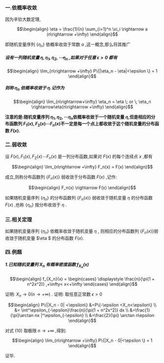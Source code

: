 ### 一.依概率收敛
因为辛钦大数定理,

$$\begin{align}
    \eta = \frac{1}{n} \sum_{i=1}^n \xi_i \rightarrow a (n\rightarrow +\infty)
\end{align}$$

即随机变量序列 $\{\eta_n \}$ 依概率收敛于常数 $a$ ,这一概念,那么将其推广
##### 设有一列随机变量 $\eta,\eta_1,\eta_2,\cdots \eta_n$ ,如果对于任意 $\epsilon >0$ 都有

$$\begin{align}
    \lim_{n\rightarrow +\infty} P\{|\eta_n - \eta|<\epsilon \} = 1
\end{align}$$

##### 则称 $\eta_n$ 依概率收敛于 $\eta$.记作为

$$\begin{align}
    \lim_{n\rightarrow+\infty} \eta_n = \eta \; or \; \eta_n \rightarrow\eta(n\rightarrow +\infty)
\end{align}$$

**注意的是:随机变量序列 $\eta_1,\eta_2,\cdots \eta_n$依概率收敛于一个随机变量 $\eta$,但是相应的分布函数列 $F_1(x),F_2(x)\cdots F_n(x)$不一定是每一个点上都收敛于这个随机变量的分布函数 $F(x)$.**

### 二.弱收敛
设 $F(x),F_1(x),F_2(x)\cdots F_n(x)$ 是一列分布函数,如果对 $F(x)$ 的每个连续点 $x$ ,都有

$$\begin{align}
    \lim_{n\rightarrow +\infty} F_n(x) = F(x)
\end{align}$$

成立,则称分布函数列 $\{F_n(x)\}$ 弱收敛于分布函数 $F(x)$ ,记作:

$$\begin{align}
    F_n(x) \rightarrow F(x)
\end{align}$$

如果随机变量序列 $\{\eta_n \}$ 的分布函数列 $\{F_n(x)\}$ 弱收敛于随机变量 $\eta$ 的分布函数 $F(x)$ ,也称 $\{\eta_n \}$ 按分布收敛于 $\eta$ .

### 三.相关定理
如果随机变量序列 $\{\eta_n \}$ 依概率收敛于随机变量 $\eta$ , 则相应的分布函数列 $\{F_n(x)\}$弱收敛于随机变量  $\eta $  的分布函数 $F(x)$.





### 四.例题
##### 1.已知随机变量列 $X_n$ 有概率密度函数 $f_{X_n}(x)$

$$\begin{align}
    f_{X_n}(x) = \begin{cases}
        \displaystyle \frac{n}{\pi(1 + n^2x^2)} ,+\infty< x<+\infty
    \end{cases}
\end{align}$$

证明: $X_n\rightarrow 0 (n\rightarrow+\infty)$ .
证明:
取任意正常数 $\epsilon >0$

$$\begin{align}
    P\{|X_n - 0| <\epsilon\} &=P\{-\epsilon <X_n<\epsilon\} \\
    &= \int^\epsilon_{-\epsilon}\frac{n}{\pi(1 + n^2x^2)} dx \\
    &=\frac{1}{\pi}\arctan nx |^\epsilon_{-\epsilon} \\
    &=\frac{2}{\pi} \arctan n\epsilon
\end{align}$$

对式 $(10)$ 取极限 $n\rightarrow+\infty$ ,得到:

$$\begin{align}
    \lim_{n\rightarrow +\infty} P\{|X_n - 0|<\epsilon \} = 1
\end{align}$$

证毕.
